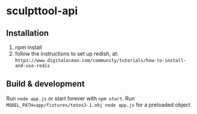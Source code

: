 # sculpttool-api

## Installation

1. npm install
2. follow the instructions to set up redish, at: `https://www.digitalocean.com/community/tutorials/how-to-install-and-use-redis`

## Build & development

Run `node app.js` or start forever with `npm start`.
Run `MODEL_PATH=app/fixtures/tetos3-1.obj node app.js` for a preloaded object
